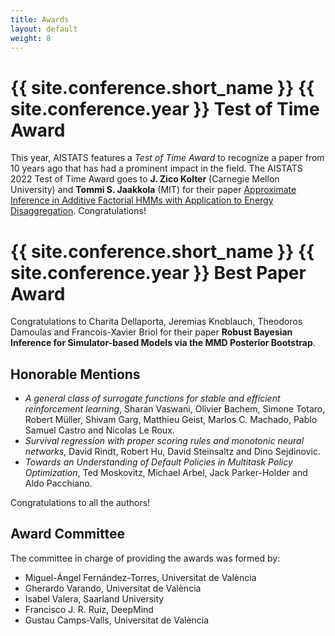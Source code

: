 ```yaml
---
title: Awards
layout: default
weight: 8
---
```


# {{ site.conference.short_name }} {{ site.conference.year }} Test of Time Award 


This year, AISTATS features a _Test of Time Award_ to recognize a paper from 10
years ago that has had a prominent impact in the field. The AISTATS 2022 Test
of Time Award goes to  **J. Zico Kolter** (Carnegie Mellon University) and 
**Tommi S. Jaakkola** (MIT) for their paper [Approximate Inference in Additive Factorial
HMMs with Application to Energy Disaggregation](https://zicokolter.com/publications/kolter2012approximate.pdf). 
Congratulations!


# {{ site.conference.short_name }} {{ site.conference.year }} Best Paper Award 


Congratulations to Charita Dellaporta, Jeremias Knoblauch, Theodoros Damoulas
and Francois-Xavier Briol for their paper 
**Robust Bayesian Inference for Simulator-based Models
via the MMD Posterior Bootstrap**.


##  Honorable Mentions 



+ _A general class of surrogate functions for stable and efficient reinforcement learning_, Sharan Vaswani, Olivier Bachem, Simone Totaro, Robert Müller, Shivam Garg, Matthieu Geist, Marlos C. Machado, Pablo Samuel Castro and Nicolas Le Roux.
+ _Survival regression with proper scoring rules and monotonic neural networks_, David Rindt, Robert Hu, David Steinsaltz and Dino Sejdinovic.
+ _Towards an Understanding of Default Policies in Multitask Policy Optimization_, Ted Moskovitz, Michael Arbel, Jack Parker-Holder and Aldo Pacchiano.


Congratulations to all the authors!

## Award Committee 

The committee in charge of providing the awards was formed by:

- Miguel-Ángel Fernández-Torres, Universitat de València
- Gherardo Varando, Universitat de València
- Isabel Valera, Saarland University
- Francisco J. R. Ruiz, DeepMind
- Gustau Camps-Valls, Universitat de València
